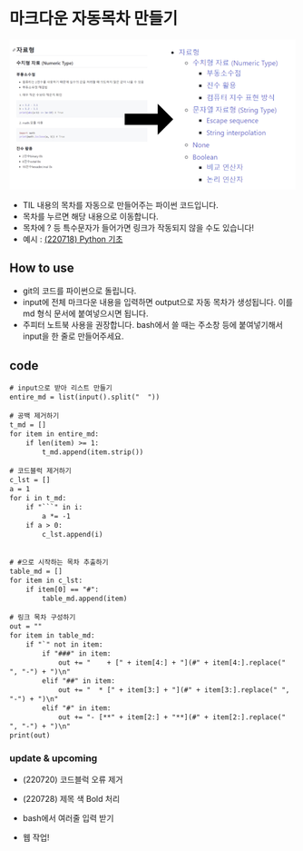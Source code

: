 
# 마크다운 자동목차 만들기

![Untitled](./images/mdt_maker.png)

* TIL 내용의 목차를 자동으로 만들어주는 파이썬 코드입니다.
* 목차를 누르면 해당 내용으로 이동합니다.
* 목차에 ? 등 특수문자가 들어가면 링크가 작동되지 않을 수도 있습니다!
* 예시 : [(220718) Python 기초](https://github.com/seoda0000/TIL/blob/master/Python/Python_Basic.md)

## How to use

- git의 코드를 파이썬으로 돌립니다.
- input에 전체 마크다운 내용을 입력하면 output으로 자동 목차가 생성됩니다. 이를 md 형식 문서에 붙여넣으시면 됩니다.
- 주피터 노트북 사용을 권장합니다. bash에서 쓸 때는 주소창 등에 붙여넣기해서 input을 한 줄로 만들어주세요.






## code
```
# input으로 받아 리스트 만들기
entire_md = list(input().split("  "))

# 공백 제거하기
t_md = []
for item in entire_md:
    if len(item) >= 1:
        t_md.append(item.strip())

# 코드블럭 제거하기
c_lst = []
a = 1
for i in t_md:
    if "```" in i:
        a *= -1
    if a > 0:
        c_lst.append(i)
    
        
# #으로 시작하는 목차 추출하기
table_md = []
for item in c_lst:
    if item[0] == "#":
        table_md.append(item)

# 링크 목차 구성하기
out = ""
for item in table_md:
    if "`" not in item:
        if "###" in item:
            out += "    + [" + item[4:] + "](#" + item[4:].replace(" ", "-") + ")\n"
        elif "##" in item:
            out += "  * [" + item[3:] + "](#" + item[3:].replace(" ", "-") + ")\n"
        elif "#" in item:
            out += "- [**" + item[2:] + "**](#" + item[2:].replace(" ", "-") + ")\n"
print(out)
```

### update & upcoming

- (220720) 코드블럭 오류 제거
- (220728) 제목 색 Bold 처리

- bash에서 여러줄 입력 받기
- 웹 작업!